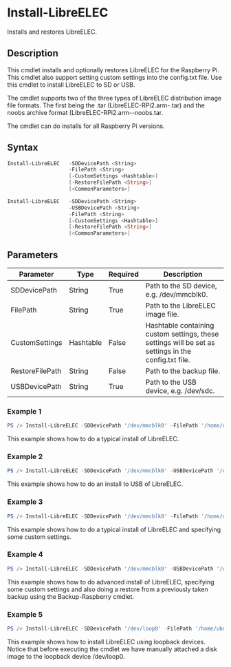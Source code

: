 # Install-LibreELEC
Installs and restores LibreELEC.

## Description
This cmdlet installs and optionally restores LibreELEC for the Raspberry Pi. This cmdlet also support setting custom settings into the config.txt file. Use this cmdlet to install LibreELEC to SD or USB.
    
The cmdlet supports two of the three types of LibreELEC distribution image file formats. The first being the .tar (LibreELEC-RPi2.arm-<version>.tar) and the noobs archive format (LibreELEC-RPi2.arm-<version>-noobs.tar.

The cmdlet can do installs for all Raspberry Pi versions.

## Syntax
```powershell
Install-LibreELEC   -SDDevicePath <String>
                    -FilePath <String>
                    [-CustomSettings <Hashtable>]
                    [-RestoreFilePath <String>]
                    [<CommonParameters>]
```
```powershell
Install-LibreELEC   -SDDevicePath <String>
                    -USBDevicePath <String>
                    -FilePath <String>
                    [-CustomSettings <Hashtable>]
                    [-RestoreFilePath <String>]
                    [<CommonParameters>]
```

## Parameters
Parameter|Type|Required|Description
---------|----|--------|-----------
|SDDevicePath|String|True|Path to the SD device, e.g. /dev/mmcblk0.|
|FilePath|String|True|Path to the LibreELEC image file.|
|CustomSettings|Hashtable|False|Hashtable containing custom settings, these settings will be set as settings in the config.txt file.|
|RestoreFilePath|String|False|Path to the backup file.|
|USBDevicePath|String|True|Path to the USB device, e.g. /dev/sdc.|

### Example 1
```powershell
PS /> Install-LibreELEC -SDDevicePath '/dev/mmcblk0' -FilePath '/home/ubuntu/Downloads/LibreELEC-RPi2.arm-7.0.2.tar'
```
This example shows how to do a typical install of LibreELEC.

### Example 2
```powershell
PS /> Install-LibreELEC -SDDevicePath '/dev/mmcblk0' -USBDevicePath '/dev/sdc' -FilePath '/home/ubuntu/Downloads/LibreELEC-RPi2.arm-7.0.2.tar'
```
This example shows how to do an install to USB of LibreELEC.

### Example 3
```powershell
PS /> Install-LibreELEC -SDDevicePath '/dev/mmcblk0' -FilePath '/home/ubuntu/Downloads/LibreELEC-RPi2.arm-7.0.2.tar' -CustomSettings @{arm_freq=1000;core_freq=500;sdram_freq=500;over_voltage=2;gpu_mem=320}
```
This example shows how to do a typical install of LibreELEC and specifying some custom settings.

### Example 4
```powershell
PS /> Install-LibreELEC -SDDevicePath '/dev/mmcblk0' -USBDevicePath '/dev/sdc' -FilePath '/home/ubuntu/Downloads/LibreELEC-RPi2.arm-7.0.2.tar' -CustomSettings @{arm_freq=1000;core_freq=500;sdram_freq=500;over_voltage=2;gpu_mem=320} -RestoreFilePath '/home/ubuntu/Kodi/Backup/LibreELEC-20161210133450.tar'
```
This example shows how to do advanced install of LibreELEC, specifying some custom settings and also doing a restore from a previously taken backup using the Backup-Raspberry cmdlet.

### Example 5
```powershell
PS /> Install-LibreELEC -SDDevicePath '/dev/loop0' -FilePath '/home/ubuntu/Downloads/LibreELEC-RPi2.arm-7.0.2.tar'
```
This example shows how to install LibreELEC using loopback devices. Notice that before executing the cmdlet we have manually attached a disk image to the loopback device /dev/loop0.
